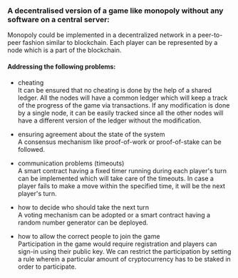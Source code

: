 ### A decentralised version of a game like monopoly without any software on a central server:
Monopoly could be implemented in a decentralized network in a peer-to-peer fashion similar to blockchain. 
Each player can be represented by a node which is a part of the blockchain.

#### Addressing the following problems:

- cheating  
  It can be ensured that no cheating is done by the help of a shared ledger. 
All the nodes will have a common ledger which will keep a track of the progress of the game via transactions. If any modification is done by a single node, 
it can be easily tracked since all the other nodes will have a different version of the ledger without the modification.

- ensuring agreement about the state of the system  
  A consensus mechanism like proof-of-work or proof-of-stake can be followed.

- communication problems (timeouts)  
  A smart contract having a fixed timer running during each player's turn can be implemented which will take care of the timeouts. In case a player fails to make a move
within the specified time, it will be the next player's turn.

- how to decide who should take the next turn  
  A voting mechanism can be adopted or a smart contract having a random number generator can be deployed.

- how to allow the correct people to join the game  
  Participation in the game would require registration and players can sign-in using their public key. We can restrict the participation by
setting a rule wherein a particular amount of cryptocurrency has to be staked in order to participate.
